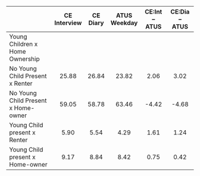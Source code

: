 
|                      | CE<br>Interview |  CE<br>Diary | ATUS<br>Weekday | CE:Int &minus; ATUS | CE:Dia &minus; ATUS |
| -------------------- | :----------: | :----------: | :----------: | :----------: | :----------: |
| Young Children x Home Ownership |              |              |              |              |              |
| No Young Child Present x Renter |        25.88 |        26.84 |        23.82 |         2.06 |         3.02 |
| No Young Child Present x Home-owner |        59.05 |        58.78 |        63.46 |        -4.42 |        -4.68 |
| Young Child present x Renter |         5.90 |         5.54 |         4.29 |         1.61 |         1.24 |
| Young Child present x Home-owner |         9.17 |         8.84 |         8.42 |         0.75 |         0.42 |

